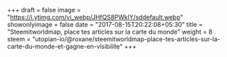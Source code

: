 +++
draft = false
image = "https://i.ytimg.com/vi_webp/JHfQS8PWklY/sddefault.webp"
showonlyimage = false
date = "2017-08-15T20:22:08+05:30"
title = "Steemitworldmap, place tes articles sur la carte du monde"
weight = 8
steem = "utopian-io/@roxane/steemitworldmap-place-tes-articles-sur-la-carte-du-monde-et-gagne-en-visibilite"
+++

<!--more-->
